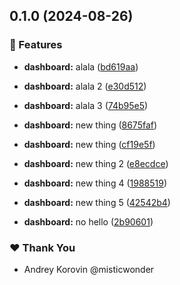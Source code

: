 ## 0.1.0 (2024-08-26)


### 🚀 Features

- **dashboard:** alala ([bd619aa](https://github.com/telemometer/customer-office/commit/bd619aa))

- **dashboard:** alala 2 ([e30d512](https://github.com/telemometer/customer-office/commit/e30d512))

- **dashboard:** alala 3 ([74b95e5](https://github.com/telemometer/customer-office/commit/74b95e5))

- **dashboard:** new thing ([8675faf](https://github.com/telemometer/customer-office/commit/8675faf))

- **dashboard:** new thing ([cf19e5f](https://github.com/telemometer/customer-office/commit/cf19e5f))

- **dashboard:** new thing 2 ([e8ecdce](https://github.com/telemometer/customer-office/commit/e8ecdce))

- **dashboard:** new thing 4 ([1988519](https://github.com/telemometer/customer-office/commit/1988519))

- **dashboard:** new thing 5 ([42542b4](https://github.com/telemometer/customer-office/commit/42542b4))

- **dashboard:** no hello ([2b90601](https://github.com/telemometer/customer-office/commit/2b90601))


### ❤️  Thank You

- Andrey Korovin @misticwonder